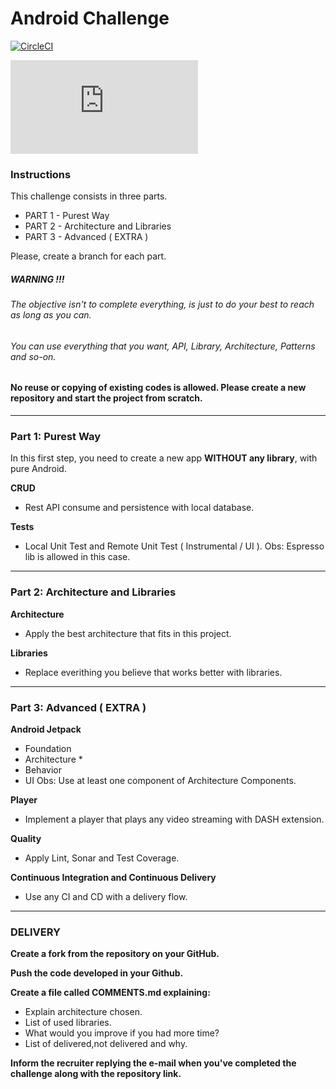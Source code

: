 
# Android Challenge

[![CircleCI](https://circleci.com/gh/henrywm/Android-Challenge/tree/dev.svg?style=svg)](https://circleci.com/gh/henrywm/Android-Challenge/tree/dev) 

[![N|Solid](https://jobs.i-hunter.com/claro/views/logo.php)](https://www.claro.com.br/)



### Instructions

This challenge consists in three parts.
- PART 1 - Purest Way
- PART 2 - Architecture and Libraries
- PART 3 - Advanced ( EXTRA )

Please, create a branch for each part.

##### WARNING !!!
###### The objective isn't to complete everything, is just to do your best to reach as long as you can.
###### You can use everything that you want, API, Library, Architecture, Patterns and so-on.
#### No reuse or copying of existing codes is allowed. Please create a new repository and start the project from scratch.

----

### Part 1: Purest Way

In this first step, you need to create a new app **WITHOUT any library**, with pure Android.

**CRUD**
- Rest API consume and persistence with local database.

**Tests**
- Local Unit Test and Remote Unit Test ( Instrumental / UI ).
  Obs: Espresso lib is allowed in this case.

----

### Part 2: Architecture and Libraries

**Architecture**
- Apply the best architecture that fits in this project.

**Libraries**
- Replace everithing you believe that works better with libraries.

----

###  Part 3: Advanced ( EXTRA )

**Android Jetpack**
- Foundation
- Architecture *
- Behavior
- UI
Obs: Use at least one component of Architecture Components.

**Player**
- Implement a player that plays any video streaming with DASH extension. 

**Quality**
- Apply Lint, Sonar and Test Coverage.

**Continuous Integration and Continuous Delivery**
- Use any CI and CD with a delivery flow.

----

###  DELIVERY

**Create a fork from the repository on your GitHub.**

**Push the code developed in your Github.**

**Create a file called COMMENTS.md explaining:**
- Explain architecture chosen.
- List of used libraries.
- What would you improve if you had more time?
- List of delivered,not delivered and why.

**Inform the recruiter replying the e-mail when you've completed the challenge along with the repository link.**

